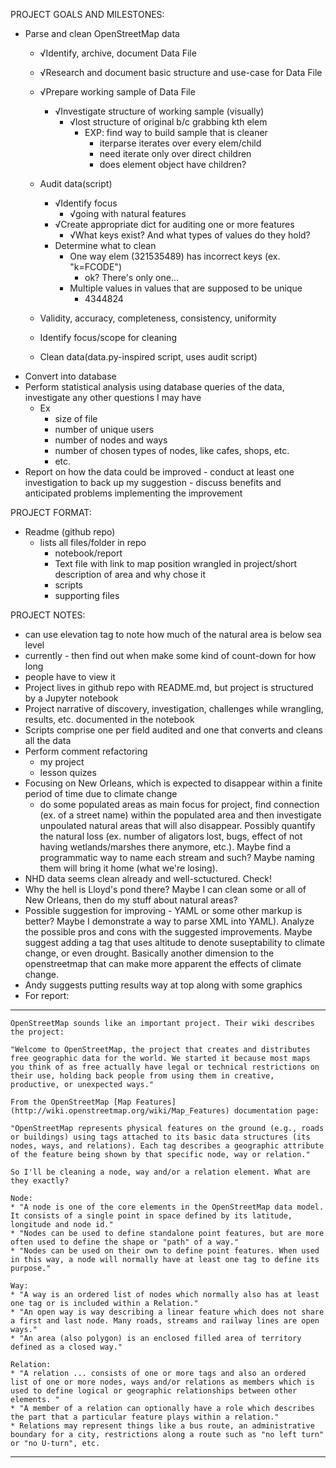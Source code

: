 PROJECT GOALS AND MILESTONES:
* Parse and clean OpenStreetMap data
	* √Identify, archive, document Data File
	* √Research and document basic structure and use-case for Data File
	* √Prepare working sample of Data File
		* √Investigate structure of working sample (visually)
			* √lost structure of original b/c grabbing kth elem
				* EXP: find way to build sample that is cleaner
					* iterparse iterates over every elem/child
					* need iterate only over direct children
					* does element object have children?
	* Audit data(script)
		* √Identify focus
			* √going with natural features
		* √Create appropriate dict for auditing one or more features
			* √What keys exist? And what types of values do they hold?
		* Determine what to clean
			* One way elem (321535489) has incorrect keys (ex. "k=FCODE")
				* ok? There's only one...
			* Multiple values in values that are supposed to be unique
				* 4344824
			

	* Validity, accuracy, completeness, consistency, uniformity
	* Identify focus/scope for cleaning
	* Clean data(data.py-inspired script, uses audit script)
* Convert into database
* Perform statistical analysis using database queries of the data, investigate any other questions I may have
	* Ex
		* size of file
		* number of unique users
		* number of nodes and ways
		* number of chosen types of nodes, like cafes, shops, etc.
		* etc.
* Report on how the data could be improved - conduct at least one investigation to back up my suggestion - discuss benefits and anticipated problems implementing the improvement


PROJECT FORMAT:
* Readme (github repo)
	* lists all files/folder in repo
		* notebook/report
		* Text file with link to map position wrangled in project/short description of area and why chose it
		* scripts
		* supporting files


PROJECT NOTES:
* can use elevation tag to note how much of the natural area is below sea level
* currently - then find out when make some kind of count-down for how long
* people have to view it
* Project lives in github repo with README.md, but project is structured by a Jupyter notebook
* Project narrative of discovery, investigation, challenges while wrangling, results, etc. documented in the notebook
* Scripts comprise one per field audited and one that converts and cleans all the data
* Perform comment refactoring
	* my project
	* lesson quizes
* Focusing on New Orleans, which is expected to disappear within a finite period of time due to climate change
	* do some populated areas as main focus for project, find connection (ex. of a street name) within the populated area and then investigate unpoulated natural areas that will also disappear. Possibly quantify the natural loss (ex. number of aligators lost, bugs, effect of not having wetlands/marshes there anymore, etc.). Maybe find a programmatic way to name each stream and such? Maybe naming them will bring it home (what we're losing).
* NHD data seems clean already and well-sctuctured. Check!
* Why the hell is Lloyd's pond there? Maybe I can clean some or all of New Orleans, then do my stuff about natural areas?
* Possible suggestion for improving - YAML or some other markup is better? Maybe I demonstrate a way to parse XML into YAML). Analyze the possible pros and cons with the suggested improvements. Maybe suggest adding a tag that uses altitude to denote suseptability to climate change, or even drought. Basically another dimension to the openstreetmap that can make more apparent the effects of climate change.
* Andy suggests putting results way at top along with some graphics
* For report:
---------------------------------------------------
	OpenStreetMap sounds like an important project. Their wiki describes the project:

	"Welcome to OpenStreetMap, the project that creates and distributes free geographic data for the world. We started it because most maps you think of as free actually have legal or technical restrictions on their use, holding back people from using them in creative, productive, or unexpected ways."

	From the OpenStreetMap [Map Features](http://wiki.openstreetmap.org/wiki/Map_Features) documentation page:

	"OpenStreetMap represents physical features on the ground (e.g., roads or buildings) using tags attached to its basic data structures (its nodes, ways, and relations). Each tag describes a geographic attribute of the feature being shown by that specific node, way or relation."

	So I'll be cleaning a node, way and/or a relation element. What are they exactly?

	Node:
	* "A node is one of the core elements in the OpenStreetMap data model. It consists of a single point in space defined by its latitude, longitude and node id."
	* "Nodes can be used to define standalone point features, but are more often used to define the shape or "path" of a way."
	* "Nodes can be used on their own to define point features. When used in this way, a node will normally have at least one tag to define its purpose."

	Way:
	* "A way is an ordered list of nodes which normally also has at least one tag or is included within a Relation."
	* "An open way is way describing a linear feature which does not share a first and last node. Many roads, streams and railway lines are open ways."
	* "An area (also polygon) is an enclosed filled area of territory defined as a closed way."

	Relation:
	* "A relation ... consists of one or more tags and also an ordered list of one or more nodes, ways and/or relations as members which is used to define logical or geographic relationships between other elements. "
	* "A member of a relation can optionally have a role which describes the part that a particular feature plays within a relation."
	* Relations may represent things like a bus route, an administrative boundary for a city, restrictions along a route such as "no left turn" or "no U-turn", etc.
---------------------------------------------------

